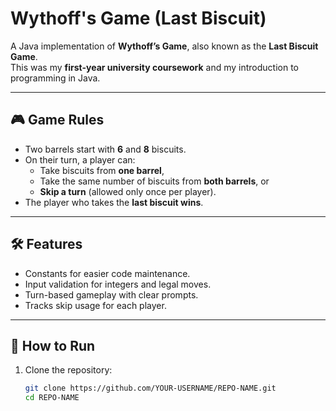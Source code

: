 # Wythoff's Game (Last Biscuit)

A Java implementation of **Wythoff’s Game**, also known as the **Last Biscuit Game**.  
This was my **first-year university coursework** and my introduction to programming in Java.

---

## 🎮 Game Rules
- Two barrels start with **6** and **8** biscuits.  
- On their turn, a player can:
  - Take biscuits from **one barrel**,
  - Take the same number of biscuits from **both barrels**, or
  - **Skip a turn** (allowed only once per player).  
- The player who takes the **last biscuit wins**.  

---

## 🛠 Features
- Constants for easier code maintenance.  
- Input validation for integers and legal moves.  
- Turn-based gameplay with clear prompts.  
- Tracks skip usage for each player.  

---

## 🚀 How to Run
1. Clone the repository:
   ```bash
   git clone https://github.com/YOUR-USERNAME/REPO-NAME.git
   cd REPO-NAME
